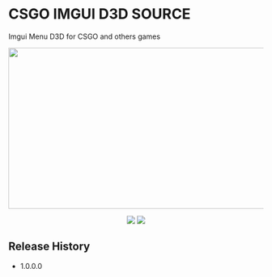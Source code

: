 # CSGO IMGUI D3D SOURCE
Imgui Menu D3D for CSGO and others games

<p align="center">
  <img width="512" height="319" src="https://i.imgur.com/DQfjgBz.png">
</p>

<p align="center">
  <a href="https://github.com/TarwzDev/csgoimguid3d/issues"><img src="https://img.shields.io/github/issues/ibamboofox/aniware-internal?style=for-the-badge"></a>
  <a href="https://github.com/TarwzDev/csgoimguid3d/blob/master/LICENSE"><img src="https://img.shields.io/github/license/ibamboofox/aniware-internal?style=for-the-badge"></a>
</p>

## Release History

* 1.0.0.0
